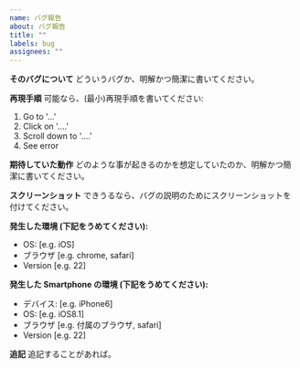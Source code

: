 ```yaml
---
name: バグ報告
about: バグ報告
title: ""
labels: bug
assignees: ""
---
```


**そのバグについて**
どういうバグか、明解かつ簡潔に書いてください。

**再現手順**
可能なら、(最小)再現手順を書いてください:

1. Go to '...'
2. Click on '....'
3. Scroll down to '....'
4. See error

**期待していた動作**
どのような事が起きるのかを想定していたのか、明解かつ簡潔に書いてください。

**スクリーンショット**
できうるなら、バグの説明のためにスクリーンショットを付けてください。

**発生した環境 (下記をうめてください):**

- OS: [e.g. iOS]
- ブラウザ [e.g. chrome, safari]
- Version [e.g. 22]

**発生した Smartphone の環境 (下記をうめてください):**

- デバイス: [e.g. iPhone6]
- OS: [e.g. iOS8.1]
- ブラウザ [e.g. 付属のブラウザ, safari]
- Version [e.g. 22]

**追記**
追記することがあれば。
